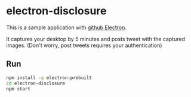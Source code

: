 # electron-disclosure

This is a sample application with [github Electron](http://electron.atom.io/).

It captures your desktop by 5 minutes and posts tweet with the captured images.
(Don't worry, post tweets requires your authentication)

## Run

```sh
npm install -g electron-prebuilt
cd electron-disclosure
npm start
```
